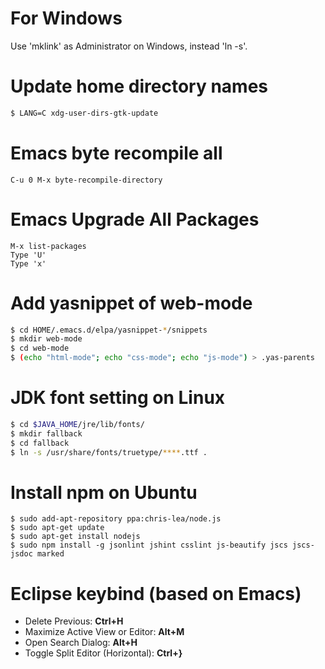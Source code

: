 # For Windows

Use 'mklink' as Administrator on Windows, instead 'ln -s'.

# Update home directory names

```sh
$ LANG=C xdg-user-dirs-gtk-update
```

# Emacs byte recompile all

```
C-u 0 M-x byte-recompile-directory
```

# Emacs Upgrade All Packages

```
M-x list-packages
Type 'U'
Type 'x'
```

# Add yasnippet of web-mode

```sh
$ cd HOME/.emacs.d/elpa/yasnippet-*/snippets
$ mkdir web-mode
$ cd web-mode
$ (echo "html-mode"; echo "css-mode"; echo "js-mode") > .yas-parents
```

# JDK font setting on Linux

```sh
$ cd $JAVA_HOME/jre/lib/fonts/
$ mkdir fallback
$ cd fallback
$ ln -s /usr/share/fonts/truetype/****.ttf .
```

# Install npm on Ubuntu

```
$ sudo add-apt-repository ppa:chris-lea/node.js
$ sudo apt-get update
$ sudo apt-get install nodejs
$ sudo npm install -g jsonlint jshint csslint js-beautify jscs jscs-jsdoc marked
```

# Eclipse keybind (based on Emacs)

- Delete Previous: __Ctrl+H__
- Maximize Active View or Editor: __Alt+M__
- Open Search Dialog: __Alt+H__
- Toggle Split Editor (Horizontal): __Ctrl+}__

